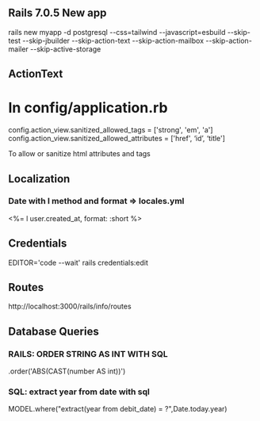 ## Rails 7.0.5 New app
rails new myapp -d postgresql --css=tailwind --javascript=esbuild --skip-test --skip-jbuilder  --skip-action-text --skip-action-mailbox --skip-action-mailer --skip-active-storage

## ActionText

# In config/application.rb
config.action_view.sanitized_allowed_tags = ['strong', 'em', 'a']
config.action_view.sanitized_allowed_attributes = ['href', ‘id’, ‘title']

To allow or sanitize html attributes and tags

## Localization

### Date with l method and format => locales.yml
<%= l user.created_at, format: :short %>

## Credentials
EDITOR='code --wait' rails credentials:edit

## Routes
http://localhost:3000/rails/info/routes

## Database Queries

### RAILS: ORDER STRING AS INT WITH SQL
.order('ABS(CAST(number AS int))')

### SQL: extract year from date with sql 
MODEL.where("extract(year  from debit_date) = ?",Date.today.year)

